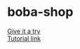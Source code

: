 # boba-shop
<div>
  <a href="https://nnmai-mabel.github.io/boba-shop/">Give it a try</a>
</div>
<div>
  <a href="https://www.youtube.com/watch?v=TVFu4-Kd4oM&ab_channel=Mr.WebDesigner">Tutorial link</a>
</div>
